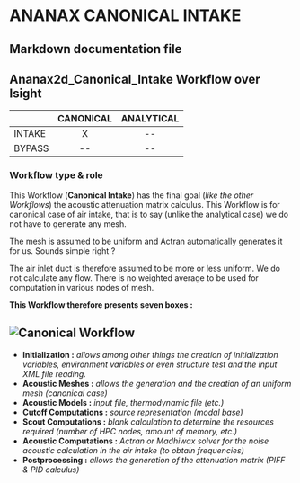 # ANANAX CANONICAL INTAKE
## Markdown documentation file
## Ananax2d_Canonical_Intake Workflow over Isight

| | CANONICAL | ANALYTICAL |
|-----------|:-----------:|:-----------:|
|INTAKE | X | -- |
|BYPASS | -- | -- |

### Workflow type & role

This Workflow (__Canonical Intake__) has the final goal (*like the other Workflows*) the acoustic attenuation matrix calculus.
This Workflow is for canonical case of air intake, that is to say (unlike the analytical case) we do not have to generate any mesh. 

The mesh is assumed to be uniform and Actran automatically generates it for us. Sounds simple right ?

The air inlet duct is therefore assumed to be more or less uniform. We do not calculate any flow. There is no weighted average to be used for computation in various nodes of mesh.

__This Workflow therefore presents seven boxes :__

![Canonical Workflow](https://user-images.githubusercontent.com/45098441/72733825-eddd6a00-3b98-11ea-9b77-2d24f6790d91.jpeg)
----------------------------


- __Initialization :__ *allows among other things the creation of initialization variables, environment variables or even structure test and the input XML file reading.*
- __Acoustic Meshes :__ *allows the generation and the creation of an uniform mesh (canonical case)*
- __Acoustic Models :__ *input file, thermodynamic file (etc.)*
- __Cutoff Computations :__ *source representation (modal base)*
- __Scout Computations :__ *blank calculation to determine the resources required (number of HPC nodes, amount of memory, etc.)*
- __Acoustic Computations :__ *Actran or Madhiwax solver for the noise acoustic calculation in the air intake (to obtain frequencies)*
- __Postprocessing :__ *allows the generation of the attenuation matrix (PIFF & PID calculus)*
